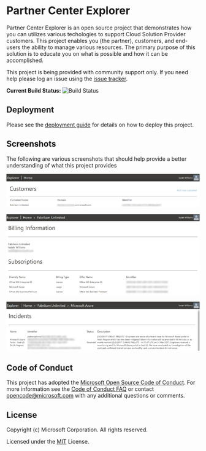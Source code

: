 # Partner Center Explorer
Partner Center Explorer is an open source project that demonstrates how you can 
utilizes various techologies to support Cloud Solution Provider customers. This 
project enables you (the partner), customers, and end-users the ability to manage 
various resources. The primary purpose of this solution is to educate you on what 
is possible and how it can be accomplished.

This project is being provided with community support only. If you need help please
log an issue using the [issue tracker](https://github.com/Microsoft/Partner-Center-Explorer/issues).

__Current Build Status:__ ![Build Status](https://ustechsales.visualstudio.com/_apis/public/build/definitions/15dd995f-72f1-415c-ae52-f4c3d46fd161/10/badge)

## Deployment
Please see the [deployment guide](docs/Deployment.md) for details on how to deploy this project.

## Screenshots
The following are various screenshots that should help provide a better
understanding of what this project provides

![Customer Management](docs/Images/portal01.png)

![Subscription Management](docs/Images/portal02.png)

![Subscription Incidents](docs/Images/portal03.png)

## Code of Conduct 
This project has adopted the [Microsoft Open Source Code of Conduct](https://opensource.microsoft.com/codeofconduct/). For more 
information see the [Code of Conduct FAQ](https://opensource.microsoft.com/codeofconduct/faq/) or contact 
[opencode@microsoft.com](mailto:opencode@microsoft.com) with any additional questions or comments.

## License
Copyright (c) Microsoft Corporation. All rights reserved.

Licensed under the [MIT](LICENSE) License.